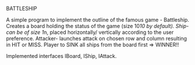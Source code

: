 BATTLESHIP

A simple program to implement the outline of the famous game - Battleship.
Creates a board holding the status of the game (size 10*10 by default).
Ship- can be of size 1*n, placed horizontally/ vertically according to the user preference.
Attacker- launches attack on chosen row and column resulting in HIT or MISS.
Player to SINK all ships from the board first => WINNER!!

Implemented interfaces IBoard, IShip, IAttack.